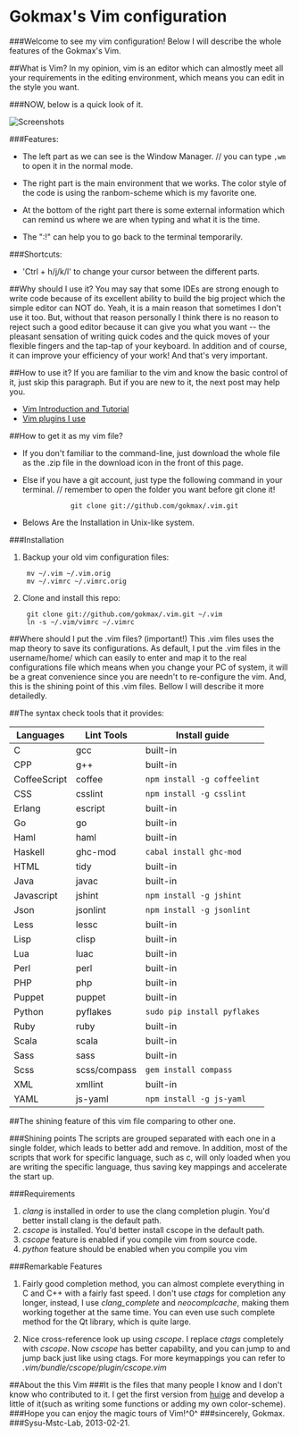 Gokmax's Vim configuration
==========================

###Welcome to see my vim configuration! Below I will describe the whole features of the Gokmax's Vim.

##What is Vim?
In my opinion, vim is an editor which can almostly meet all your requirements in
the editing environment, which means you can edit in the style you want.

###NOW, below is a quick look of it.

![Screenshots](https://raw.github.com/gokmax/.vim/master/doc/quickLook.png)


###Features:

   * The left part as we can see is the Window Manager. // you can type `,wm` to
       open it in the normal mode.

   * The right part is the main environment that we works. The color style of the
       code is using the ranbom-scheme which is my favorite one.

   * At the bottom of the right part there is some external information which can
       remind us where we are when typing and what it is the time.

   * The ":!" can help you to go back to the terminal temporarily.

###Shortcuts:
   * 'Ctrl + h/j/k/l' to change your cursor between the different parts.


##Why should I use it?
You may say that some IDEs are strong enough to write code because of its
excellent ability to build the big project which the simple editor can NOT do.
Yeah, it is a main reason that sometimes I don't use it too.
But, without that reason personally I think there is no reason to reject such a
good editor because it can give you what you want -- the pleasant sensation of
writing quick codes and the quick moves of your flexible fingers and the tap-tap
of your keyboard. In addition and of course, it can improve your efficiency of
your work! And that's very important.

##How to use it?
If you are familiar to the vim and know the basic control of it, just skip this
paragraph. But if you are new to it, the next post may help you.

* [Vim Introduction and Tutorial](http://blog.interlinked.org/tutorials/vim_tutorial.html)
* [Vim plugins I use](http://mirnazim.org/writings/vim-plugins-i-use/)

##How to get it as my vim file?
* If you don't familiar to the command-line, just download the whole file as
   the .zip file in the download icon in the front of this page.
* Else if you have a git account, just type the following command in your
   terminal.  // remember to open the folder you want before git clone it!

                  git clone git://github.com/gokmax/.vim.git
* Belows Are the Installation in Unix-like system.

###Installation
1. Backup your old vim configuration files:

        mv ~/.vim ~/.vim.orig
        mv ~/.vimrc ~/.vimrc.orig

2. Clone and install this repo:

        git clone git://github.com/gokmax/.vim.git ~/.vim
        ln -s ~/.vim/vimrc ~/.vimrc

##Where should I put the .vim files? (important!)
This .vim files uses the map theory to save its configurations. As default, I
put the .vim files in the username/home/ which can easily to enter and map it to
the real configurations file which means when you change your PC of system, it
will be a great convenience since you are needn't to re-configure the vim. And,
this is the shining point of this .vim files. Bellow I will describe it more
detailedly.

##The syntax check tools that it provides:

Languages    | Lint Tools    | Install guide
------------ | ------------- | ------------
C            | gcc           | built-in
CPP          | g++           | built-in
CoffeeScript | coffee        | `npm install -g coffeelint`
CSS          | csslint       | `npm install -g csslint`
Erlang       | escript       | built-in
Go           | go            | built-in
Haml         | haml          | built-in
Haskell      | ghc-mod       | `cabal install ghc-mod`
HTML         | tidy          | built-in
Java         | javac         | built-in
Javascript   | jshint        | `npm install -g jshint`
Json         | jsonlint      | `npm install -g jsonlint`
Less         | lessc         | built-in
Lisp         | clisp         | built-in
Lua          | luac          | built-in
Perl         | perl          | built-in
PHP          | php           | built-in
Puppet       | puppet        | built-in
Python       | pyflakes      | `sudo pip install pyflakes`
Ruby         | ruby          | built-in
Scala        | scala         | built-in
Sass         | sass          | built-in
Scss         | scss/compass  | `gem install compass`
XML          | xmllint       | built-in
YAML         | js-yaml       | `npm install -g js-yaml`

##The shining feature of this vim file comparing to other one.

###Shining points
The scripts are grouped separated with each one in a single folder, which
leads to better add and remove. In addition, most of the scripts that work
for specific language, such as c, will only loaded when you are writing the
specific language, thus saving key mappings and accelerate the start up.

###Requirements
1. *clang* is installed in order to use the clang completion plugin.
   You'd better install clang is the default path.
2. *cscope* is installed. You'd better install cscope in the default
   path.
3. *cscope* feature is enabled if you compile vim from source code.
4. *python* feature should be enabled when you compile you vim

###Remarkable Features
1. Fairly good completion method, you can almost complete everything
   in C and C++ with a fairly fast speed. I don't use *ctags* for
   completion any longer, instead, I use *clang_complete* and
   *neocomplcache*, making them working together at the same time. You
   can even use such complete method for the Qt library, which is
   quite large.

2. Nice cross-reference look up using *cscope*. I replace *ctags*
   completely with *cscope*. Now *cscope* has better capability, and
   you can jump to and jump back just like using ctags. For more
   keymappings you can refer to *.vim/bundle/cscope/plugin/cscope.vim*


##About the this Vim
###It is the files that many people I know and I don't know who contributed to it. I get the first version from [huige](http://github.com/copico) and develop a little of it(such as writing some functions or adding my own color-scheme).
###Hope you can enjoy the magic tours of Vim!^0^
###sincerely, Gokmax. 
###Sysu-Mstc-Lab, 2013-02-21.

